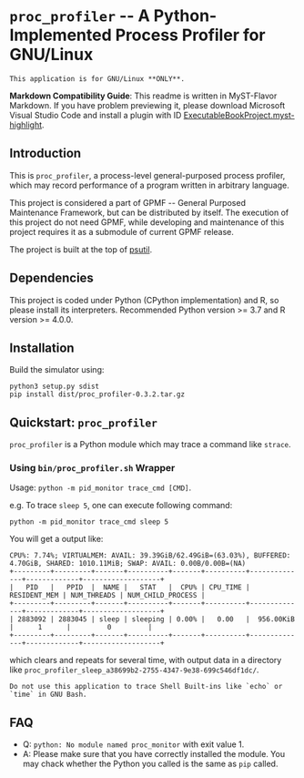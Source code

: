 # `proc_profiler` -- A Python-Implemented Process Profiler for GNU/Linux

```{warning}
This application is for GNU/Linux **ONLY**.
```

**Markdown Compatibility Guide**: This readme is written in MyST-Flavor Markdown. If you have problem previewing it, please download Microsoft Visual Studio Code and install a plugin with ID [ExecutableBookProject.myst-highlight](https://marketplace.visualstudio.com/items?itemName=ExecutableBookProject.myst-highlight).

## Introduction

This is `proc_profiler`, a process-level general-purposed process profiler, which may record performance of a program written in arbitrary language.

This project is considered a part of GPMF -- General Purposed Maintenance Framework, but can be distributed by itself. The execution of this project do not need GPMF, while developing and maintenance of this project requires it as a submodule of current GPMF release.

The project is built at the top of [psutil](https://psutil.readthedocs.io/en/latest/).

## Dependencies

This project is coded under Python (CPython implementation) and R, so please install its interpreters. Recommended Python version >= 3.7 and R version >= 4.0.0.

## Installation

Build the simulator using:

```shell
python3 setup.py sdist
pip install dist/proc_profiler-0.3.2.tar.gz
```

## Quickstart: `proc_profiler`

`proc_profiler` is a Python module which may trace a command like `strace`.

### Using `bin/proc_profiler.sh` Wrapper

Usage: `python -m pid_monitor trace_cmd [CMD]`.

e.g. To trace `sleep 5`, one can execute following command:

```shell
python -m pid_monitor trace_cmd sleep 5
```

You will get a output like:

```text
CPU%: 7.74%; VIRTUALMEM: AVAIL: 39.39GiB/62.49GiB=(63.03%), BUFFERED: 4.70GiB, SHARED: 1010.11MiB; SWAP: AVAIL: 0.00B/0.00B=(NA) 
+---------+---------+-------+----------+-------+----------+--------------+-------------+-------------------+
|   PID   |   PPID  |  NAME |   STAT   |  CPU% | CPU_TIME | RESIDENT_MEM | NUM_THREADS | NUM_CHILD_PROCESS |
+---------+---------+-------+----------+-------+----------+--------------+-------------+-------------------+
| 2883092 | 2883045 | sleep | sleeping | 0.00% |   0.00   |  956.00KiB   |      1      |         0         |
+---------+---------+-------+----------+-------+----------+--------------+-------------+-------------------+
```

which clears and repeats for several time, with output data in a directory like `proc_profiler_sleep_a38699b2-2755-4347-9e38-699c546df1dc/`.


```{warning}
Do not use this application to trace Shell Built-ins like `echo` or `time` in GNU Bash.
```

## FAQ

- Q: `python: No module named proc_monitor` with exit value 1.
- A: Please make sure that you have correctly installed the module. You may chack whether the Python you called is the same as `pip` called.
